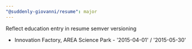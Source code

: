 ```yaml
---
"@suddenly-giovanni/resume": major
---
```


Reflect education entry in resume semver versioning

- Innovation Factory, AREA Science Park - '2015-04-01' / '2015-05-30'
